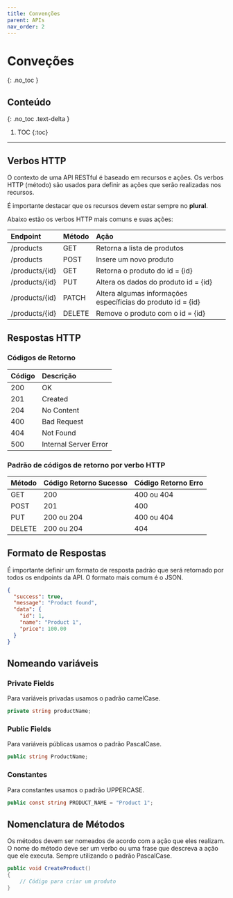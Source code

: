 ```yaml
---
title: Convenções
parent: APIs
nav_order: 2
---
```


# Conveções
{: .no_toc }

## Conteúdo
{: .no_toc .text-delta }

1. TOC
{:toc}

---

## Verbos HTTP

O contexto de uma API RESTful é baseado em recursos e ações. Os verbos HTTP (método) são usados para definir as ações que serão realizadas nos recursos.

É importante destacar que os recursos devem estar sempre no **plural**.

Abaixo estão os verbos HTTP mais comuns e suas ações:

<div class="code-example" markdown="1">

| Endpoint       | Método   | Ação                                                         |
|:---------------|:---------|:-------------------------------------------------------------|
| /products      | GET      | Retorna a lista de produtos                                  |
| /products      | POST     | Insere um novo produto                                       |
| /products/{id} | GET      | Retorna o produto do id = {id}                               |
| /products/{id} | PUT      | Altera os dados do produto id = {id}                         |
| /products/{id} | PATCH    | Altera algumas informações específicias do produto id = {id} |
| /products/{id} | DELETE   | Remove o produto com o id = {id}                             |

</div>


## Respostas HTTP

### Códigos de Retorno

<div class="code-example" markdown="1">

| Código | Descrição             |
|:-------|:----------------------|
| 200    | OK                    |
| 201    | Created               |
| 204    | No Content            |
| 400    | Bad Request           |
| 404    | Not Found             |
| 500    | Internal Server Error |

</div>

### Padrão de códigos de retorno por verbo HTTP

<div class="code-example" markdown="1">

| Método   | Código Retorno Sucesso   | Código Retorno Erro |
|:---------|:-------------------------|:--------------------|
| GET      | 200                      | 400 ou 404          |
| POST     | 201                      | 400                 |
| PUT      | 200 ou 204               | 400 ou 404          |
| DELETE   | 200 ou 204               | 404                 |

</div>

## Formato de Respostas

É importante definir um formato de resposta padrão que será retornado por todos os endpoints da API. O formato mais comum é o JSON.

```json
{
  "success": true,
  "message": "Product found",
  "data": {
    "id": 1,
    "name": "Product 1",
    "price": 100.00
  }
}
``` 

## Nomeando variáveis
### Private Fields
Para variáveis privadas usamos o padrão camelCase.

```csharp
private string productName;
```

### Public Fields
Para variáveis públicas usamos o padrão PascalCase.

```csharp
public string ProductName;
```

### Constantes
Para constantes usamos o padrão UPPERCASE.

```csharp
public const string PRODUCT_NAME = "Product 1";
```

## Nomenclatura de Métodos
Os métodos devem ser nomeados de acordo com a ação que eles realizam. O nome do método deve ser um verbo ou uma frase que descreva a ação que ele executa.
Sempre utilizando o padrão PascalCase.

```csharp
public void CreateProduct()
{
    // Código para criar um produto
}   
```